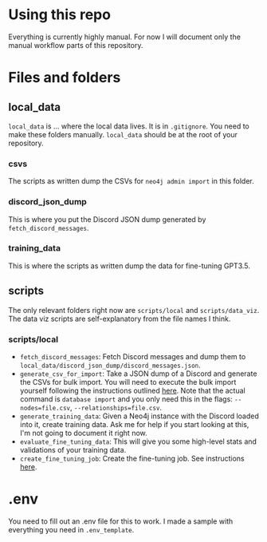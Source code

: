 # Using this repo

Everything is currently highly manual. For now I will document only the manual workflow parts of this repository. 

# Files and folders

## local_data

`local_data` is ... where the local data lives. It is in `.gitignore`. You need to make these folders manually. `local_data` should be at the root of your repository.

### csvs

The scripts as written dump the CSVs for `neo4j admin import` in this folder. 

### discord_json_dump

This is where you put the Discord JSON dump generated by `fetch_discord_messages`. 

### training_data

This is where the scripts as written dump the data for fine-tuning GPT3.5.

## scripts

The only relevant folders right now are `scripts/local` and `scripts/data_viz`. The data viz scripts are self-explanatory from the file names I think. 

### scripts/local

- `fetch_discord_messages`: Fetch Discord messages and dump them to `local_data/discord_json_dump/discord_messages.json`. 
- `generate_csv_for_import`: Take a JSON dump of a Discord and generate the CSVs for bulk import. You will need to execute the bulk import yourself following the instructions outlined [here](https://chat.openai.com/share/8a293441-2f79-42a1-9f34-af252374787a). Note that the actual command is `database import` and you only need this in the flags: `--nodes=file.csv`, `--relationships=file.csv`.
- `generate_training_data`: Given a Neo4j instance with the Discord loaded into it, create training data. Ask me for help if you start looking at this, I'm not going to document it right now. 
- `evaluate_fine_tuning_data`: This will give you some high-level stats and validations of your training data. 
- `create_fine_tuning_job`: Create the fine-tuning job. See instructions [here](https://platform.openai.com/docs/guides/fine-tuning).

# .env

You need to fill out an .env file for this to work. I made a sample with everything you need in `.env_template`. 
